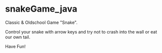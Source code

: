# snakeGame_java

Classic & Oldschool Game "Snake".


Control your snake with arrow keys and try not to crash into the wall or eat our own tail.

Have Fun!
